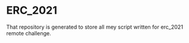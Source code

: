 # ERC_2021
That repository is generated to store all mey script written for erc_2021 remote challenge.
